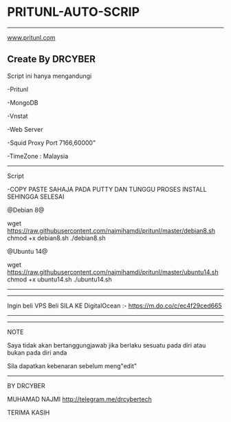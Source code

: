 # PRITUNL-AUTO-SCRIP

-----------------------------------------
www.pritunl.com

Create By DRCYBER
-----------------------------------------



Script ini hanya mengandungi

-Pritunl

-MongoDB

-Vnstat

-Web Server

-Squid Proxy Port 7166,60000"

-TimeZone : Malaysia

-----------------------------------------

Script


-COPY PASTE SAHAJA PADA PUTTY DAN TUNGGU PROSES INSTALL SEHINGGA SELESAI



@Debian 8@

wget https://raw.githubusercontent.com/najmihamdi/pritunl/master/debian8.sh
chmod +x debian8.sh
./debian8.sh


@Ubuntu 14@

wget https://raw.githubusercontent.com/najmihamdi/pritunl/master/ubuntu14.sh
chmod +x ubuntu14.sh
./ubuntu14.sh

-----------------------------------------


-----------------------------------------

Ingin beli VPS Beli SILA KE DigitalOcean :- https://m.do.co/c/ec4f29ced665

-----------------------------------------


-----------------------------------------

NOTE

Saya tidak akan bertanggungjawab jika berlaku sesuatu pada diri atau bukan pada diri anda

Sila dapatkan kebenaran sebelum meng"edit"

-----------------------------------------


BY DRCYBER

MUHAMAD NAJMI http://telegram.me/drcybertech

TERIMA KASIH
